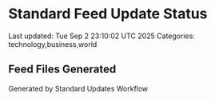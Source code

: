 # Standard Feed Update Status
Last updated: Tue Sep  2 23:10:02 UTC 2025
Categories: technology,business,world

## Feed Files Generated

Generated by Standard Updates Workflow
